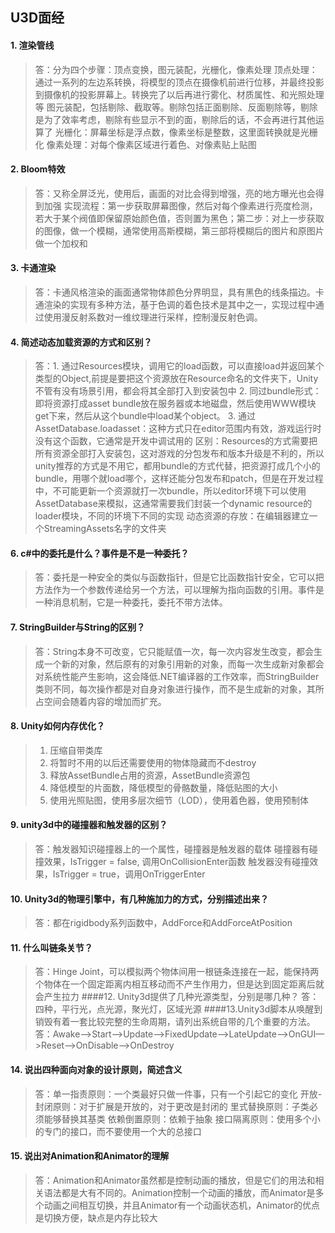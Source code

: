 ## U3D面经
#### 1. 渲染管线
>答：分为四个步骤：顶点变换，图元装配，光栅化，像素处理
>顶点处理：通过一系列的左边系转换，将模型的顶点在摄像机前进行位移，并最终投影到摄像机的投影屏幕上。转换完了以后再进行雾化、材质属性、和光照处理等
>图元装配，包括剔除、截取等。剔除包括正面剔除、反面剔除等，剔除是为了效率考虑，剔除有些显示不到的面，剔除后的话，不会再进行其他运算了
>光栅化：屏幕坐标是浮点数，像素坐标是整数，这里面转换就是光栅化
>像素处理：对每个像素区域进行着色、对像素贴上贴图
#### 2. Bloom特效
>答：又称全屏泛光，使用后，画面的对比会得到增强，亮的地方曝光也会得到加强
>实现流程：第一步获取屏幕图像，然后对每个像素进行亮度检测，若大于某个阀值即保留原始颜色值，否则置为黑色；第二步：对上一步获取的图像，做一个模糊，通常使用高斯模糊，第三部将模糊后的图片和原图片做一个加权和
#### 3. 卡通渲染
>答：卡通风格渲染的画面通常物体颜色分界明显，具有黑色的线条描边。卡通渲染的实现有多种方法，基于色调的着色技术是其中之一，实现过程中通过使用漫反射系数对一维纹理进行采样，控制漫反射色调。
#### 4. 简述动态加载资源的方式和区别？
>答：1. 通过Resources模块，调用它的load函数，可以直接load并返回某个类型的Object,前提是要把这个资源放在Resource命名的文件夹下，Unity不管有没有场景引用，都会将其全部打入到安装包中
>2. 同过bundle形式：即将资源打成asset bundle放在服务器或本地磁盘，然后使用WWW模块get下来，然后从这个bundle中load某个object。
>3. 通过AssetDatabase.loadasset：这种方式只在editor范围内有效，游戏运行时没有这个函数，它通常是开发中调试用的
>区别：Resources的方式需要把所有资源全部打入安装包，这对游戏的分包发布和版本升级是不利的，所以unity推荐的方式是不用它，都用bundle的方式代替，把资源打成几个小的bundle，用哪个就load哪个，这样还能分包发布和patch，但是在开发过程中，不可能更新一个资源就打一次bundle，所以editor环境下可以使用AssetDatabase来模拟，这通常需要我们封装一个dynamic resource的loader模块，不同的环境下不同的实现
>动态资源的存放：在编辑器建立一个StreamingAssets名字的文件夹
#### 6. c#中的委托是什么？事件是不是一种委托？
>答：委托是一种安全的类似与函数指针，但是它比函数指针安全，它可以把方法作为一个参数传递给另一个方法，可以理解为指向函数的引用。事件是一种消息机制，它是一种委托，委托不带方法体。
#### 7. StringBuilder与String的区别？
>答：String本身不可改变，它只能赋值一次，每一次内容发生改变，都会生成一个新的对象，然后原有的对象引用新的对象，而每一次生成新对象都会对系统性能产生影响，这会降低.NET编译器的工作效率，而StringBuilder类则不同，每次操作都是对自身对象进行操作，而不是生成新的对象，其所占空间会随着内容的增加而扩充。
#### 8. Unity如何内存优化？
>1. 压缩自带类库
>2. 将暂时不用的以后还需要使用的物体隐藏而不destroy
>3. 释放AssetBundle占用的资源，AssetBundle资源包
>4. 降低模型的片面数，降低模型的骨骼数量，降低贴图的大小
>5. 使用光照贴图，使用多层次细节（LOD），使用着色器，使用预制体
#### 9. unity3d中的碰撞器和触发器的区别？
>答：触发器知识碰撞器上的一个属性，碰撞器是触发器的载体
>碰撞器有碰撞效果，IsTrigger = false, 调用OnCollisionEnter函数
>触发器没有碰撞效果，IsTrigger = true，调用OnTriggerEnter
#### 10. Unity3d的物理引擎中，有几种施加力的方式，分别描述出来？
>答：都在rigidbody系列函数中，AddForce和AddForceAtPosition
#### 11. 什么叫链条关节？
>答：Hinge Joint，可以模拟两个物体间用一根链条连接在一起，能保持两个物体在一个固定距离内相互移动而不产生作用力，但是达到固定距离后就会产生拉力
####12. Unity3d提供了几种光源类型，分别是哪几种？
>答：四种，平行光，点光源，聚光灯，区域光源
####13.Unity3d脚本从唤醒到销毁有着一套比较完整的生命周期，请列出系统自带的几个重要的方法。
>答：Awake—>Start—>Update—>FixedUpdate—>LateUpdate—>OnGUI—>Reset—>OnDisable—>OnDestroy
#### 14. 说出四种面向对象的设计原则，简述含义
>答：单一指责原则：一个类最好只做一件事，只有一个引起它的变化
>开放-封闭原则：对于扩展是开放的，对于更改是封闭的
>里式替换原则：子类必须能够替换其基类
>依赖倒置原则：依赖于抽象
>接口隔离原则：使用多个小的专门的接口，而不要使用一个大的总接口
#### 15. 说出对Animation和Animator的理解
>答：Animation和Animator虽然都是控制动画的播放，但是它们的用法和相关语法都是大有不同的。Animation控制一个动画的播放，而Animator是多个动画之间相互切换，并且Animator有一个动画状态机，Animator的优点是切换方便，缺点是内存比较大
